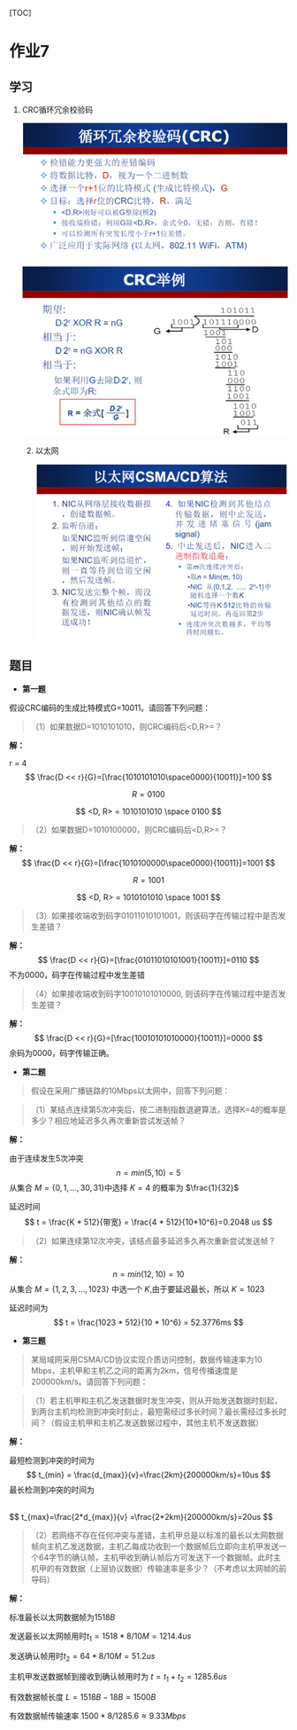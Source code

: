 [TOC]

# 作业7

## 学习

1. CRC循环冗余校验码

   ![image-20221227223248547](homework7/image-20221227223248547.png)

   ![image-20221227223256360](homework7/image-20221227223256360.png)

   2. 以太网
   
       ![image-20221227223300134](homework7/image-20221227223300134.png)
   
   

## 题目

* **第一题**

假设CRC编码的生成比特模式G=10011。请回答下列问题：

> （1）如果数据D=1010101010，则CRC编码后<D,R>=？

**解：** 

r = 4
$$
\frac{D << r}{G}=[\frac{1010101010\space0000}{10011}]=100
$$

$$
R = 0100
$$

$$
<D, R> = 1010101010 \space 0100
$$

> （2）如果数据D=1010100000，则CRC编码后<D,R>=？

**‌解：**
$$
\frac{D << r}{G}=[\frac{1010100000\space0000}{10011}]=1001
$$

$$
R = 1001
$$

$$
<D, R> = 1010101010 \space 1001
$$

> （3）如果接收端收到码字01011010101001，则该码字在传输过程中是否发生差错？ 

**‌解：**
$$
\frac{D << r}{G}=[\frac{01011010101001}{10011}]=0110
$$
不为0000，码字在传输过程中发生差错

> （4）如果接收端收到码字10010101010000, 则该码字在传输过程中是否发生差错？

**‌解：**
$$
\frac{D << r}{G}=[\frac{10010101010000}{10011}]=0000
$$
余码为0000，码字传输正确。





* **第二题**

> 假设在采用广播链路的10Mbps以太网中，回答下列问题：

> （1）某结点连续第5次冲突后，按二进制指数退避算法，选择K=4的概率是多少？相应地延迟多久再次重新尝试发送帧？

**‍解：**

由于连续发生5次冲突
$$
n = min(5, 10)=5
$$
从集合 $M = \{0, 1, ..., 30, 31\}$中选择 $K = 4$ 的概率为 $\frac{1}{32}$

延迟时间
$$
t = \frac{K * 512}{带宽} = \frac{4 * 512}{10*10^6}=0.2048 us
$$

> （2）如果连续第12次冲突，该结点最多延迟多久再次重新尝试发送帧？

**‍解：**
$$
n = min(12, 10) = 10
$$
从集合 $M = \{1, 2, 3, ..., 1023\}$ 中选一个 $K$,由于要延迟最长，所以 $K = 1023$

延迟时间为
$$
t = \frac{1023 * 512}{10 * 10^6} = 52.3776ms
$$


* **第三题**

> 某局域网采用CSMA/CD协议实现介质访问控制，数据传输速率为10 Mbps，主机甲和主机乙之间的距离为2km，信号传播速度是200000km/s。请回答下列问题：

> （1）若主机甲和主机乙发送数据时发生冲突，则从开始发送数据时刻起，到两台主机均检测到冲突时刻止，最短需经过多长时间？最长需经过多长时间？（假设主机甲和主机乙发送数据过程中，其他主机不发送数据）

**‎解：**

最短检测到冲突的时间为
$$
t_{min} = \frac{d_{max}}{v}=\frac{2km}{200000km/s}=10us
$$
最长检测到冲突的时间为

<br>
$$
t_{max}=\frac{2*d_{max}}{v} =\frac{2*2km}{200000km/s}=20us
$$

> （2）若网络不存在任何冲突与差错，主机甲总是以标准的最长以太网数据帧向主机乙发送数据，主机乙每成功收到一个数据帧后立即向主机甲发送一个64字节的确认帧，主机甲收到确认帧后方可发送下一个数据帧。此时主机甲的有效数据（上层协议数据）传输速率是多少？（不考虑以太网帧的前导码）

**解：**

标准最长以太网数据帧为$1518B$

发送最长以太网帧用时$t_1 = 1518*8/10M=1214.4us$

发送确认帧用时$t_2 = 64*8/10M=51.2us$

主机甲发送数据帧到接收到确认帧用时为 $t = t_1 + t_2 = 1285.6us$

有效数据帧长度 $L = 1518B - 18B = 1500B$

有效数据帧传输速率 $1500 * 8 / 1285.6  \approx 9.33Mbps$